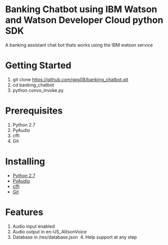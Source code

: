 # Banking Chatbot using IBM Watson and Watson Developer Cloud python SDK

A banking assistant chat bot thats works using the IBM watson service

# Getting Started
  1. git clone https://github.com/gps08/banking_chatbot.git
  2. cd banking_chatbot
  3. python convo_invoke.py
  
# Prerequisites
  1. Python 2.7
  2. PyAudio
  3. cffi
  4. Git

# Installing 
 * <a href="https://www.python.org/downloads/"> Python 2.7 </a><br>
 * <a href="https://people.csail.mit.edu/hubert/pyaudio/">PyAudio</a> <br>
 * <a href="https://cffi.readthedocs.io/en/latest/installation.html/"> cffi </a> <br>
 * <a href="https://git-scm.com/book/en/v2/Getting-Started-Installing-Git"> Git </a>

# Features
  1. Audio input enabled
  2. Audio output in en-US_AllisonVoice 
  3. Database in /res/database.json
  4. Help support at any step
